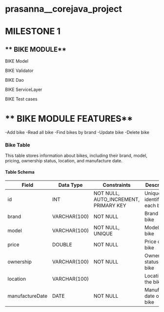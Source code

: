 # prasanna__corejava_project

# MILESTONE 1
## ** BIKE MODULE**

BIKE Model

BIKE Validator

BIKE Dao

BIKE ServiceLayer

BIKE Test cases

# ** BIKE MODULE FEATURES**
-Add bike -Read all bike -Find bikes by brand -Update bike -Delete bike

### Bike Table

This table stores information about bikes, including their brand, model, pricing, ownership status, location, and manufacture date.

#### Table Schema

| Field         | Data Type    | Constraints           | Description                     |
| ------------- | ------------ | ----------------------| --------------------------------|
| id            | INT          | NOT NULL, AUTO_INCREMENT, PRIMARY KEY | Unique identifier for each bike |
| brand         | VARCHAR(100) | NOT NULL              | Brand of the bike               |
| model         | VARCHAR(100) | NOT NULL, UNIQUE      | Model of the bike               |
| price         | DOUBLE       | NOT NULL              | Price of the bike               |
| ownership     | VARCHAR(100) | NOT NULL              | Ownership status of the bike    |
| location      | VARCHAR(100) |                      | Location of the bike            |
| manufactureDate | DATE      | NOT NULL              | Manufacture date of the bike    |
